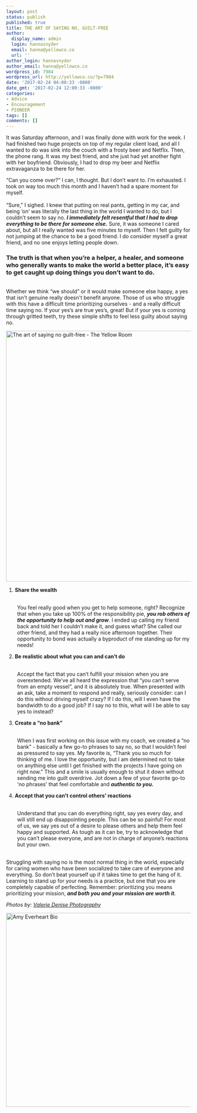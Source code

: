 ```yaml
---
layout: post
status: publish
published: true
title: THE ART OF SAYING NO, GUILT-FREE
author:
  display_name: admin
  login: hannasnyder
  email: hanna@yellowco.co
  url: ''
author_login: hannasnyder
author_email: hanna@yellowco.co
wordpress_id: 7984
wordpress_url: http://yellowco.co/?p=7984
date: '2017-02-24 04:00:33 -0800'
date_gmt: '2017-02-24 12:00:33 -0800'
categories:
- Advice
- Encouragement
- PIONEER
tags: []
comments: []
---
```

<p><span style="font-weight: 400;">It was Saturday afternoon, and I was finally done with work for the week. I had finished two huge projects on top of my regular client load, and all I wanted to do was sink into the couch with a frosty beer and Netflix.&nbsp;</span><span style="font-weight: 400;">Then, the phone rang. It was my best friend, and she just had yet another fight with her boyfriend. Obviously, I had to drop my beer and Netflix extravaganza to be there for her.</span></p>
<p><span style="font-weight: 400;">&ldquo;Can you come over?&rdquo;&nbsp;</span><span style="font-weight: 400;">I can, I thought. But I don&rsquo;t want to. I&rsquo;m exhausted. I took on way too much this month and I haven&rsquo;t had a spare moment for myself.<br />
</span><span style="font-weight: 400;"><br />
</span><span style="font-weight: 400;">&ldquo;Sure,&rdquo; I sighed. I knew that putting on real pants, getting in my car, and being &lsquo;on&rsquo; was literally the last thing in the world I wanted to do, but I couldn&rsquo;t seem to say no. <em><strong>I immediately felt resentful that I had to drop everything to be there for someone else.</strong></em> Sure, it was someone I cared about, but all I really wanted was five minutes to myself. Then I felt guilty for not jumping at the chance to be a good friend. I do consider myself a great friend, and no one enjoys letting people down.</span></p>
<h3><strong>The truth is that when you&rsquo;re a helper, a healer, and someone who generally wants to make the world a better place, it&rsquo;s easy to get caught up doing things you don&rsquo;t want to do.&nbsp;</strong></h3><br />
<span style="font-weight: 400;">Whether we think &ldquo;we should&rdquo; or it would make someone else happy, a yes that isn't genuine really doesn't benefit anyone. Those of us who struggle with this have a difficult time prioritizing ourselves - and a really difficult time saying no. If your yes&rsquo;s are true yes&rsquo;s, great! But if your yes is coming through gritted teeth, try these simple shifts to feel less guilty about saying no.</span></p>
<p><img class="aligncenter size-full wp-image-7988" src="http://yellowco.co/wp-content/uploads/2017/02/ValerieDenisePhotos-5.jpg" alt="The art of saying no guilt-free - The Yellow Room" width="1024" height="683" /></p>
<ol>
<li><b> Share the wealth</b></li><br />
</ol></p>
<p style="padding-left: 30px;"><span style="font-weight: 400;">You feel really good when you get to help someone, right? Recognize that when you take up 100% of the responsibility pie, <em><strong>you rob others of the opportunity to help out and grow</strong></em>. I ended up calling my friend back and told her I couldn&rsquo;t make it, and guess what? She called our other friend, and they had a really nice afternoon together. Their opportunity to bond was actually a byproduct of me standing up for my needs!</span></p></p>
<ol start="2">
<li><b>Be realistic about what you can and can&rsquo;t do</b></li><br />
</ol></p>
<p style="padding-left: 30px;"><span style="font-weight: 400;">Accept the fact that you can&rsquo;t fulfill your mission when you are overextended. We&rsquo;ve all heard the expression that &ldquo;you can&rsquo;t serve from an empty vessel&rdquo;, and it is absolutely true. When presented with an ask, take a moment to respond and really, seriously consider: can I do this without driving myself crazy? If I do this, will&nbsp;I even have the bandwidth to do a good job? If I say no to this, what will I be able to say yes to instead?</span></p></p>
<ol start="3">
<li><b> Create a &ldquo;no bank&rdquo;</b></li><br />
</ol></p>
<p style="padding-left: 30px;"><span style="font-weight: 400;">When I was first working on this issue with my coach, we created a &ldquo;no bank&rdquo; - basically a few go-to phrases to&nbsp;say no, so that I wouldn&rsquo;t feel as pressured to say yes. My favorite is, &ldquo;Thank you so much for thinking of me. I love the opportunity, but I am determined not to take on anything else until I get finished with the projects I have going on right now.&rdquo; This and a smile is usually enough to shut it down without sending me into guilt overdrive. Jot down a few of your favorite go-to 'no phrases' that feel comfortable and <em><strong>authentic to you</strong><strong>.</strong></em></span></p></p>
<ol start="4">
<li><b> Accept that you can&rsquo;t control others&rsquo; reactions</b></li><br />
</ol></p>
<p style="padding-left: 30px;"><span style="font-weight: 400;">Understand that you can do everything right, say yes every day, and will still end up disappointing people. This can be so painful! For most of us, we say yes out of a desire to please others and help them feel happy and supported. As tough as it can be, try to acknowledge that you can&rsquo;t please everyone, and are not&nbsp;in charge of anyone&rsquo;s reactions but your own.</span></p><br />
<span style="font-weight: 400;">Struggling with saying no is the most normal thing in the world, especially for caring women who have been socialized to take care of everyone and everything. So don&rsquo;t beat yourself up if it takes time to get the hang of it. Learning to stand up for your needs is a practice, but&nbsp;one that you are completely capable of perfecting. Remember: prioritizing you means prioritizing your mission, <em><strong>and both you and your mission are worth it.</strong></em></span></p>
<p><em>Photos by:&nbsp;<a href="http://www.valeriedenisephotos.com/" target="_blank" data-saferedirecturl="https://www.google.com/url?hl=en&amp;q=http://www.valeriedenisephotos.com/&amp;source=gmail&amp;ust=1486613173323000&amp;usg=AFQjCNGh_6O0zQcYoowa4_1zqEKyaR5vAw">Valerie Denise Photography</a></em></p>
<p><a href="http://www.amyeverhartcoaching.com/" target="_blank"><img class="aligncenter wp-image-7985 size-full" src="http://yellowco.co/wp-content/uploads/2017/02/Amy-Everheart-Bio.jpg" alt="Amy Everheart Bio" width="1400" height="528" /></a></p>
<p>&nbsp;</p>
